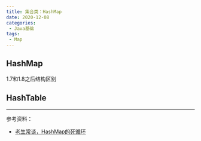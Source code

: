 ```yaml
---
title: 集合类：HashMap
date: 2020-12-08
categories:
 - Java基础
tags:
 - Map
---
```


## HashMap

1.7和1.8之后结构区别



## HashTable






---

参考资料：

- [老生常谈，HashMap的死循环](https://juejin.cn/post/6844903554264596487)

